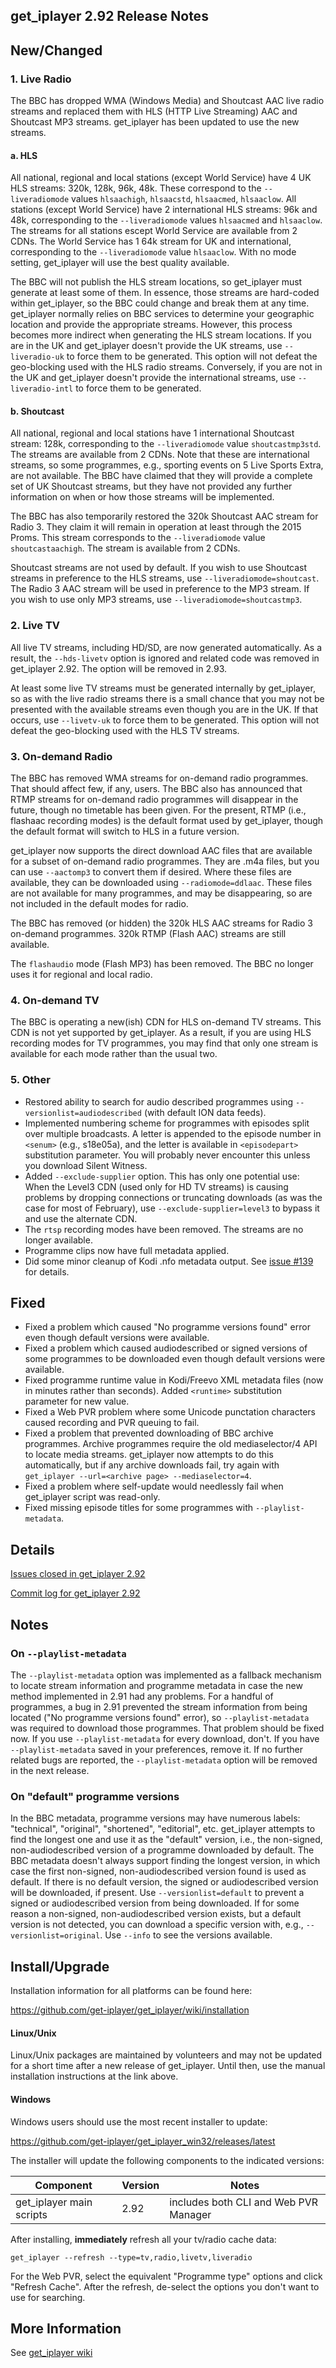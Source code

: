 ## get_iplayer 2.92 Release Notes

## New/Changed

### 1. Live Radio

The BBC has dropped WMA (Windows Media) and Shoutcast AAC live radio streams and replaced them with HLS (HTTP Live Streaming) AAC and Shoutcast MP3 streams.  get_iplayer has been updated to use the new streams.

#### a. HLS

All national, regional and local stations (except World Service) have 4 UK HLS streams: 320k, 128k, 96k, 48k.  These correspond to the `--liveradiomode` values `hlsaachigh`, `hlsaacstd`, `hlsaacmed`, `hlsaaclow`.  All stations (except World Service) have 2 international HLS streams: 96k and 48k, corresponding to the `--liveradiomode` values `hlsaacmed` and `hlsaaclow`. The streams for all stations escept World Service are available from 2 CDNs.  The World Service has 1 64k stream for UK and international, corresponding to the `--liveradiomode` value `hlsaaclow`.  With no mode setting, get_iplayer will use the best quality available.

The BBC will not publish the HLS stream locations, so get_iplayer must generate at least some of them. In essence, those streams are hard-coded within get_iplayer, so the BBC could change and break them at any time.  get_iplayer normally relies on BBC services to determine your geographic location and provide the appropriate streams.  However, this process becomes more indirect when generating the HLS stream locations.  If you are in the UK and get_iplayer doesn't provide the UK streams, use `--liveradio-uk` to force them to be generated.  This option will not defeat the geo-blocking used with the HLS radio streams.  Conversely, if you are not in the UK and get_iplayer doesn't provide the international streams, use `--liveradio-intl` to force them to be generated.  

#### b. Shoutcast

All national, regional and local stations have 1 international Shoutcast stream: 128k, corresponding to the `--liveradiomode` value `shoutcastmp3std`.  The streams are available from 2 CDNs.  Note that these are international streams, so some programmes, e.g., sporting events on 5 Live Sports Extra, are not available.  The BBC have claimed that they will provide a complete set of UK Shoutcast streams, but they have not provided any further information on when or how those streams will be implemented.

The BBC has also temporarily restored the 320k Shoutcast AAC stream for Radio 3.  They claim it will remain in operation at least through the 2015 Proms.  This stream corresponds to the `--liveradiomode` value `shoutcastaachigh`.  The stream is available from 2 CDNs.

Shoutcast streams are not used by default.  If you wish to use Shoutcast streams in preference to the HLS streams, use `--liveradiomode=shoutcast`.  The Radio 3 AAC stream will be used in preference to the MP3 stream.  If you wish to use only MP3 streams, use `--liveradiomode=shoutcastmp3`.

### 2. Live TV

All live TV streams, including HD/SD, are now generated automatically.  As a result, the `--hds-livetv` option is ignored and related code was removed in get_iplayer 2.92.  The option will be removed in 2.93.

At least some live TV streams must be generated internally by get_iplayer, so as with the live radio streams there is a small chance that you may not be presented with the available streams even though you are in the UK.  If that occurs, use `--livetv-uk` to force them to be generated.  This option will not defeat the geo-blocking used with the HLS TV streams.

### 3. On-demand Radio

The BBC has removed WMA streams for on-demand radio programmes.  That should affect few, if any, users.  The BBC also has announced that RTMP streams for on-demand radio programmes will disappear in the future, though no timetable has been given.  For the present, RTMP (i.e., flashaac recording modes) is the default format used by get_iplayer, though the default format will switch to HLS in a future version.

get_iplayer now supports the direct download AAC files that are available for a subset of on-demand radio programmes.  They are .m4a files, but you can use `--aactomp3` to convert them if desired.  Where these files are available, they can be downloaded using `--radiomode=ddlaac`.  These files are not available for many programmes, and may be disappearing, so are not included in the default modes for radio.

The BBC has removed (or hidden) the 320k HLS AAC streams for Radio 3 on-demand programmes.  320k RTMP (Flash AAC) streams are still available.

The `flashaudio` mode (Flash MP3) has been removed.  The BBC no longer uses it for regional and local radio.

### 4. On-demand TV

The BBC is operating a new(ish) CDN for HLS on-demand TV streams.  This CDN is not yet supported by get_iplayer.  As a result, if you are using HLS recording modes for TV programmes, you may find that only one stream is available for each mode rather than the usual two.

### 5. Other

- Restored ability to search for audio described programmes using `--versionlist=audiodescribed` (with default ION data feeds).
- Implemented numbering scheme for programmes with episodes split over multiple broadcasts. A letter is appended to the episode number in `<senum>` (e.g., s18e05a), and the letter is available in `<episodepart>` substitution parameter.  You will probably never encounter this unless you download Silent Witness.  
- Added `--exclude-supplier` option.  This has only one potential use: When the Level3 CDN (used only for HD TV streams) is causing problems by dropping connections or truncating downloads (as was the case for most of February), use `--exclude-supplier=level3` to bypass it and use the alternate CDN.  
- The `rtsp` recording modes have been removed. The streams are no longer available.
- Programme clips now have full metadata applied.
- Did some minor cleanup of Kodi .nfo metadata output.  See [issue #139](https://github.com/get-iplayer/get_iplayer/issues/139) for details.

## Fixed

- Fixed a problem which caused "No programme versions found" error even though default versions were available.
- Fixed a problem which caused audiodescribed or signed versions of some programmes to be downloaded even though default versions were available.
- Fixed programme runtime value in Kodi/Freevo XML metadata files (now in minutes rather than seconds).  Added `<runtime>` substitution parameter for new value.
- Fixed a Web PVR problem where some Unicode punctation characters caused recording and PVR queuing to fail.
- Fixed a problem that prevented downloading of BBC archive programmes. Archive programmes require the old mediaselector/4 API to locate media streams.  get_iplayer now attempts to do this automatically, but if any archive downloads fail, try again with `get_iplayer --url=<archive page> --mediaselector=4`.
- Fixed a problem where self-update would needlessly fail when get_iplayer script was read-only.
- Fixed missing episode titles for some programmes with `--playlist-metadata`.

## Details

[Issues closed in get_iplayer 2.92](https://github.com/get-iplayer/get_iplayer/issues?q=is%3Aclosed+milestone%3A2.92+sort%3Acreated-asc+)

[Commit log for get_iplayer 2.92](https://github.com/get-iplayer/get_iplayer/compare/v2.91...v2.92)

## Notes

### On `--playlist-metadata`

The `--playlist-metadata` option was implemented as a fallback mechanism to locate stream information and programme metadata in case the new method implemented in 2.91 had any problems.  For a handful of programmes, a bug in 2.91 prevented the stream information from being located ("No programme versions found" error), so `--playlist-metadata` was required to download those programmes.  That problem should be fixed now.  If you use `--playlist-metadata` for every download, don't.  If you have `--playlist-metadata` saved in your preferences, remove it.  If no further related bugs are reported, the `--playlist-metadata` option will be removed in the next release.

### On "default" programme versions

In the BBC metadata, programme versions may have numerous labels: "technical", "original", "shortened", "editorial", etc.  get_iplayer attempts to find the longest one and use it as the "default" version, i.e., the non-signed, non-audiodescribed version of a programme downloaded by default.  The BBC metadata doesn't always support finding the longest version, in which case the first non-signed, non-audiodescribed version found is used as default.  If there is no default version, the signed or audiodescribed version will be downloaded, if present.  Use `--versionlist=default` to prevent a signed or audiodescribed version from being downloaded.  If for some reason a non-signed, non-audiodescribed version exists, but a default version is not detected, you can download a specific version with, e.g., `--versionlist=original`.  Use `--info` to see the versions available.

## Install/Upgrade

Installation information for all platforms can be found here:

<https://github.com/get-iplayer/get_iplayer/wiki/installation>

#### Linux/Unix

Linux/Unix packages are maintained by volunteers and may not be updated for a short time after a new release of get_iplayer.  Until then, use the manual installation instructions at the link above.  

#### Windows

Windows users should use the most recent installer to update:

<https://github.com/get-iplayer/get_iplayer_win32/releases/latest>

The installer will update the following components to the indicated versions:

|Component|Version|Notes
|---------|-------|-----
|get_iplayer main scripts|2.92|includes both CLI and Web PVR Manager

After installing, **immediately** refresh all your tv/radio cache data:

    get_iplayer --refresh --type=tv,radio,livetv,liveradio

For the Web PVR, select the equivalent "Programme type" options and click "Refresh Cache".  After the refresh, de-select the options you don't want to use for searching.

## More Information

See [get_iplayer wiki](https://github.com/get-iplayer/get_iplayer/wiki)
